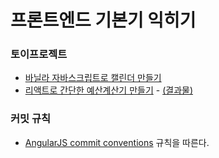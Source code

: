 # 프론트엔드 기본기 익히기

### 토이프로젝트
- <a href="https://github.com/mirinae700/frontend-study/tree/main/calendar" title="calendar project">바닐라 자바스크립트로 캘린더 만들기</a>
- <a href="https://github.com/mirinae700/frontend-study/tree/main/react-budget-app" title="budget project">리액트로 간단한 예산계산기 만들기</a> - 
  <a href="https://mirinae700.github.io/frontend-basic/">(결과물)</a>

### 커밋 규칙
- <a href="https://gist.github.com/stephenparish/9941e89d80e2bc58a153#format-of-the-commit-message" alt="AngularJS commit conventions">AngularJS commit conventions</a> 규칙을 따른다.

